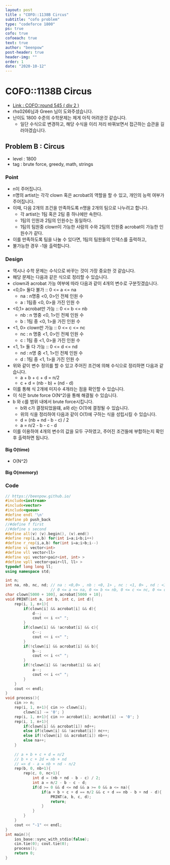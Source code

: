 ```yaml
---
layout: post
title : "COFO::1138B Circus"
subtitle: "cofo problem"
type: "codeforce 1800"
ps: true
cofo: true
cofoeach: true
text: true
author: "beenpow"
post-header: true
header-img: ""
order: 1
date: "2020-10-12"
---
```

# COFO::1138B Circus
- [Link : COFO::round 545 ( div 2 )](https://codeforces.com/problemset/problem/1138/B)
- rhs0266님과 Green 님이 도와주셨습니다.
- 난이도 1800 수준의 수학문제는 제게 아직 어려운것 같습니다.
  - 일단 수식으로 변경하고, 해당 수식을 이리 저리 바꿔보면서 접근하는 습관을 길러야겠습니다.

## Problem B : Circus

- level : 1800
- tag : brute force, greedy, math, strings

### Point
- n이 주어집니다.
- n명의 artist는 각각 clown 혹은 acrobat의 역할을 할 수 있고, 개인의 능력 여부가 주어집니다.
- 이때, 다음 2개의 조건을 만족하도록 n명을 2개의 팀으로 나누려고 합니다.
  - 각 artist는 1팀 혹은 2팀 중 하나에만 속한다.
  - 1팀의 인원과 2팀의 인원수는 동일하다.
  - 1팀의 팀원중 clown이 가능한 사람의 수와 2팀의 인원중 acrobat이 가능한 인원수가 같다.
- 이를 만족하도록 팀을 나눌 수 있다면, 1팀의 팀원들의 인덱스를 출력하고, 
- 불가능한 경우 -1을 출력합니다.

### Design
- 역시나 수학 문제는 수식으로 바꾸는 것이 가장 중요한 것 같습니다.
- 해당 문제는 다음과 같은 식으로 정리할 수 있습니다.
- clown과 acrobat 가능 여부에 따라 다음과 같이 4개의 변수로 구분짓겠습니다.
- <0,0> 둘다 불가 :: 0 <= a <= na
    - na : n명중 <0, 0>인 전체 인원 수
    - a : 1팀중 <0, 0>을 가진 인원 수
- <0,1> acrobat만 가능 :: 0 <= b <= nb
    - nb : n 명중 <0, 1>인 전체 인원 수 
    - b : 1팀 중 <0, 1>을 가진 인원 수
- <1, 0> clown만 가능 :: 0 <= c <= nc
    - nc : n 명중 <1, 0>인 전체 인원 수
    - c : 1팀 중 <1, 0>을 가진 인원 수
- <1, 1> 둘 다 가능 :: 0 <= d <= nd
    - nd : n명 중 <1, 1>인 전체 인원 수
    - d : 1팀 중 <1, 1>을 가진 인원 수
- 위와 같이 변수 정의를 할 수 있고 주어진 조건에 의해 수식으로 정리하면 다음과 같습니다.
  - a + b + c + d = n/2
  - c + d = (nb - b) + (nd - d)
- 이를 통해 식 2개에 미지수 4개라는 점을 확인할 수 있습니다.
- 이 식은 brute force O(N^2)을 통해 해결될 수 있습니다.
- b 와 c를 범위 내에서 brute force시킵니다.
  - b와 c가 결정되었을떄, a와 d는 O(1)에 결정될 수 있습니다.
  - 위의 식을 정리하여 다음과 같이 O(1)에 구하는 식을 성립시킬 수 있습니다.
  - d = (nb + nd - b - c) / 2
  - a = n/2 - b - c - d
- 이를 이용하여 4개의 변수의 값을 모두 구하였고, 주어진 조건들에 부합하는지 확인 후 출력하면 됩니다.

#### Big O(time)
- O(N^2)

#### Big O(memory)

### Code

```cpp
// https://beenpow.github.io/
#include<iostream>
#include<vector>
#include<queue>
#define endl '\n'
#define pb push_back
//#define f first
//#define s second
#define all(v) (v).begin(), (v).end()
#define rep(i,a,b) for(int i=a;i<b;i++)
#define r_rep(i,a,b) for(int i=a;i>b;i--)
#define vi vector<int>
#define vll vector<ll>
#define vpi vector<pair<int, int> >
#define vpll vector<pair<ll, ll> >
typedef long long ll;
using namespace std;

int n;
int na, nb, nc, nd; // na : <0,0> , nb : <0, 1> , nc : <1, 0> , nd : <1, 1>
                    // 0 <= a <= na, 0 <= b <= nb, 0 <= c <= nc, 0 <= d <= nd
char clown[5000 + 100], acrobat[5000 + 10];
void PRINT(int a, int b, int c, int d){
    rep(i, 1, n+1){
        if(clown[i] && acrobat[i] && d){
            d--;
            cout << i <<" ";
        }
        if(clown[i] && !acrobat[i] && c){
            c--;
            cout << i <<" ";
        }
        if(!clown[i] && acrobat[i] && b){
            b--;
            cout << i <<" ";
        }
        if(!clown[i] && !acrobat[i] && a){
            a--;
            cout << i <<" ";
        }
    }
    cout << endl;
}
void process(){
    cin >> n;
    rep(i, 1, n+1){ cin >> clown[i];
        clown[i] -= '0'; }
    rep(i, 1, n+1){ cin >> acrobat[i]; acrobat[i] -= '0'; }
    rep(i, 1, n+1){
        if(clown[i] && acrobat[i]) nd++;
        else if(clown[i] && !acrobat[i]) nc++;
        else if(!clown[i] && acrobat[i]) nb++;
        else na++;
    }
    
    // a + b + c + d = n/2
    // b + c + 2d = nb + nd
    // => d - a = nb + nd - n/2
    rep(b, 0, nb+1){
        rep(c, 0, nc+1){
            int d = (nb + nd - b - c) / 2;
            int a = n/2 - b - c - d;
            if(d >= 0 && d <= nd && a >= 0 && a <= na){
                if(a + b + c + d == n/2 && c + d == nb - b + nd - d){
                    PRINT(a, b, c, d);
                    return;
                }
            }
        }
    }
    cout << "-1" << endl;
}
int main(){
    ios_base::sync_with_stdio(false);
    cin.tie(0); cout.tie(0);
    process();
    return 0;
}
```
